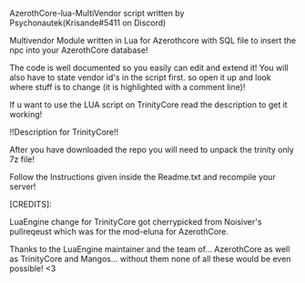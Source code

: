 AzerothCore-lua-MultiVendor script written by Psychonautek(Krisande#5411 on Discord)

Multivendor Module written in Lua for Azerothcore with SQL file to insert the npc into your AzerothCore database! 

The code is well documented so you easily can edit and extend it! You will also have to state vendor id's in the script first. so open it up and look where stuff is to change (it is highlighted with a comment line)!

If u want to use the LUA script on TrinityCore read the description to get it working!




!!Description for TrinityCore!!


After you have downloaded the repo you will need to unpack the trinity only 7z file!

Follow the Instructions given inside the Readme.txt and recompile your server!



[CREDITS]:

LuaEngine change for TrinityCore got cherrypicked from Noisiver's pullreqeust which was for the mod-eluna for AzerothCore.

Thanks to the LuaEngine maintainer and the team of... AzerothCore as well as TrinityCore and Mangos... without them none of all these would be even possible! <3

